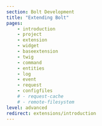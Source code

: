 ```yaml
---
section: Bolt Development
title: "Extending Bolt"
pages:
    - introduction
    - project
    - extension
    - widget
    - baseextension
    - twig
    - command
    - entities
    - log
    - event
    - request
    - configfiles
    # - request-cache
    # - remote-filesystem
level: advanced
redirect: extensions/introduction
---
```

